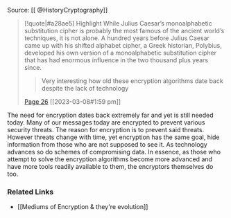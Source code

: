 Source: [[ @HistoryCryptography]]

> [!quote|#a28ae5] Highlight
> While Julius Caesar’s monoalphabetic substitution cipher is probably the most famous of the ancient world’s techniques, it is not alone. A hundred years before Julius Caesar came up with his shifted alphabet cipher, a Greek historian, Polybius, developed his own version of a monoalphabetic substitution cipher that has had enormous influence in the two thousand plus years since.
>
>> Very interesting how old these encryption algorithms date back despite the lack of technology
>
> [Page 26](zotero://open-pdf/library/items/UGUDC6ZU?page=26) [[2023-03-08#1:59 pm]]

The need for encryption dates back extremely far and yet is still needed today. Many of our messages today are encrypted to prevent various security threats. The reason for encryption is to prevent said threats. However threats change with time, yet encryption has the same goal, hide information from those who are not supposed to see it. As technology advances so do schemes of compromising data.  In essence, as those who attempt to solve the encryption algorithms become more advanced and have more tools readily available to them, the encryptors themselves do too.


### Related Links
* [[Mediums of Encryption & they're evolution]]
